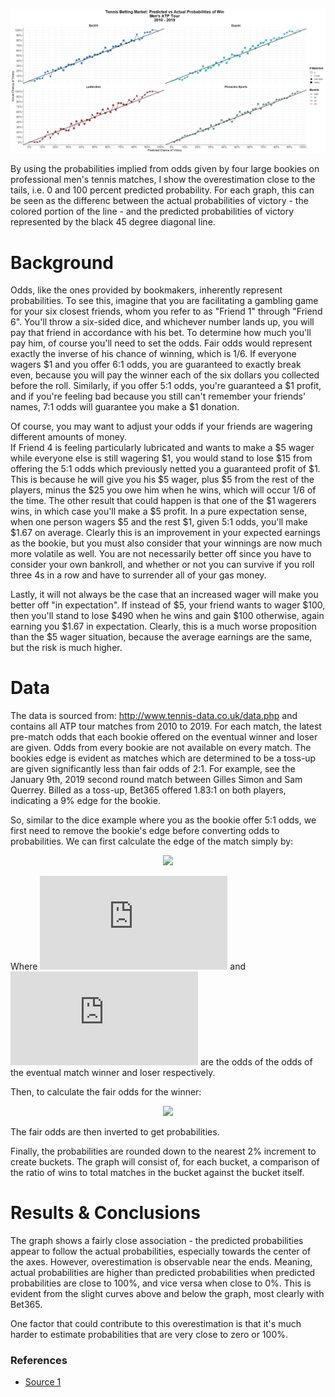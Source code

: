 ![Main results graph](https://github.com/jseyhun/Tennis-Betting-Predictions/blob/master/graphs/20200108%20-%20Act%20vs%20Pred%20Graphs_v3.png)

By using the probabilities implied from odds given by four large bookies on professional men's tennis matches, I show the overestimation close to the tails, i.e. 0 and 100 percent predicted probability.  For each graph, this can be seen as the differenc between the actual probabilities of victory - the colored portion of the line - and the predicted probabilities of victory represented by the black 45 degree diagonal line.

# Background

Odds, like the ones provided by bookmakers, inherently represent probabilities. To see this, imagine that you are facilitating a gambling game for your six closest friends, whom you refer to as "Friend 1" through "Friend 6". 
You'll throw a six-sided dice, and whichever number lands up, you will pay that friend in accordance with his bet. 
To determine how much you'll pay him, of course you'll need to set the odds. Fair odds would represent exactly the inverse of his chance of winning, which is 1/6. If everyone wagers $1 and you offer 6:1 odds, you are guaranteed to exactly break even, because you will pay the winner each of the six dollars you collected before the roll. 
Similarly, if you offer 5:1 odds, you're guaranteed a $1 profit, and if you're feeling bad because you still can't remember your friends' names, 7:1 odds will guarantee you make a $1 donation.

Of course, you may want to adjust your odds if your friends are wagering different amounts of money.  
If Friend 4 is feeling particularly lubricated and wants to make a $5 wager while everyone else is still wagering $1, you would stand to lose $15 from offering the 5:1 odds which previously netted you a guaranteed profit of $1. 
This is because he will give you his $5 wager, plus $5 from the rest of the players, minus the $25 you owe him when he wins, which will occur 1/6 of the time. 
The other result that could happen is that one of the $1 wagerers wins, in which case you'll make a $5 profit. In a pure expectation sense, when one person wagers $5 and the rest $1, given 5:1 odds, you'll make $1.67 on average.
Clearly this is an improvement in your expected earnings as the bookie, but you must also consider that your winnings are now much more volatile as well.
You are not necessarily better off since you have to consider your own bankroll, and whether or not you can survive if you roll three 4s in a row and have to surrender all of your gas money.

Lastly, it will not always be the case that an increased wager will make you better off "in expectation". If instead of $5, your friend wants to wager $100, then you'll stand to lose $490 when he wins and gain $100 otherwise, again earning you $1.67 in expectation. 
Clearly, this is a much worse proposition than the $5 wager situation, because the average earnings are the same, but the risk is much higher.

# Data

The data is sourced from: http://www.tennis-data.co.uk/data.php and contains all ATP tour matches from 2010 to 2019. For each match, the latest pre-match odds that each bookie offered on the eventual winner and loser are given. 
Odds from every bookie are not available on every match. 
The bookies edge is evident as matches which are determined to be a toss-up are given significantly less than fair odds of 2:1. 
For example, see the January 9th, 2019 second round match between Gilles Simon and Sam Querrey. Billed as a toss-up, Bet365 offered 1.83:1 on both players, indicating a 9% edge for the bookie.

So, similar to the dice example where you as the bookie offer 5:1 odds, we first need to remove the bookie's edge before converting odds to probabilities. We can first calculate the edge of the match simply by:
<p align="center"><img src="https://latex.codecogs.com/gif.latex?e%20%3D%20%7B1%20%5Cover%20w%7D%20&plus;%20%7B1%20%5Cover%20l%7D%20-%201" /></p>

Where ![w equation](https://latex.codecogs.com/gif.latex?w) and ![l](https://latex.codecogs.com/gif.latex?l) are the odds of the odds of the eventual match winner and loser respectively. 

Then, to calculate the fair odds for the winner:

<p align="center"><img src="https://latex.codecogs.com/gif.latex?w_%7Bf%7D%20%3D%20%7B1%20%5Cover%20w%20%5Ctimes%20%28e-1%29%7D" /></p>
The fair odds are then inverted to get probabilities. 

Finally, the probabilities are rounded down to the nearest 2% increment to create buckets. The graph will consist of, for each bucket, a comparison of the ratio of wins to total matches in the bucket against the bucket itself.

# Results & Conclusions

The graph shows a fairly close association - the predicted probabilities appear to follow the actual probabilities, especially
towards the center of the axes. However, overestimation is observable near the ends. Meaning, actual probabilities are higher than predicted probabilities when predicted probabilities are close to 100%, and vice versa when close to 0%. This is evident from the slight curves above and below the graph, most clearly with Bet365.

One factor that could contribute to this overestimation is that it's much harder to estimate probabilities that are very close to zero or 100%. 

### References
* [Source 1](https://arxiv.org/ftp/arxiv/papers/1710/1710.02824.pdf)

